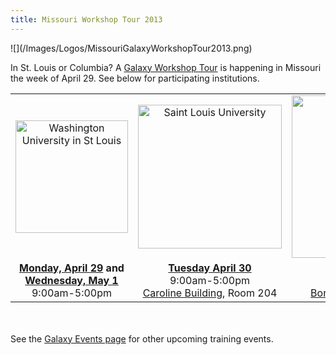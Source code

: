 ```yaml
---
title: Missouri Workshop Tour 2013
---
```

<div class='center'>![](/Images/Logos/MissouriGalaxyWorkshopTour2013.png)</div>



In St. Louis or Columbia?  A [Galaxy Workshop Tour](/Events) is happening in Missouri the week of April 29.  See below for participating institutions.

<table>
  <tr>
    <td style=" text-align: center; width: 250px; border: none;"> <a href='/Events/WashU2013'><img src='/Images/Logos/WashULogoWide.jpg' alt='Washington University in St Louis' width="180" /></a> </td>
    <td style=" text-align: center; width: 250px; border: none;"> <a href='/Events/SLU2013'><img src='/Images/Logos/SLULogoWide.png' alt='Saint Louis University' width="230" /></a> </td>
    <td style=" text-align: center; width: 270px; border: none;"> <a href='/Events/Missouri2013'><img src='/Images/Logos/UMissouriLogoWide.png' alt='University of Missouri Columbia' width="260" /></a> </td>
  </tr>
  <tr>
    <td style=" text-align: center; border: none;"> <strong><a href='/Events/WashU2013'>Monday, April 29</a> and <a href='/Events/WashU2013'>Wednesday, May 1</a></strong><br />9:00am-5:00pm </td>
    <td style=" text-align: center; border: none;"> <strong><a href='/Events/SLU2013'>Tuesday April 30</a></strong><br />9:00am-5:00pm<br /><a href='http://www.slu.edu/campusmap/pdf_maps/section_3_of_3.pdf'>Caroline Building</a>, Room 204 </td>
    <td style=" text-align: center; border: none;"> <strong><a href='/Events/Missouri2013'>Thursday, May 2</a></strong><br />9:00am-5:00pm<br /><a href='http://map.missouri.edu/?bldg=37156'>Bond Life Sciences Center</a> </td>
  </tr>
</table>


<br /><br />
See the [Galaxy Events page](/Events) for other upcoming training events.
